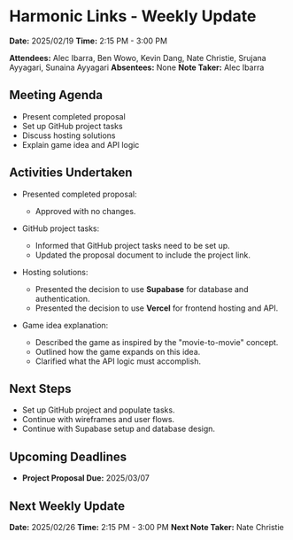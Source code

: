 # Harmonic Links - Weekly Update

**Date:** 2025/02/19
**Time:** 2:15 PM - 3:00 PM

**Attendees:** Alec Ibarra, Ben Wowo, Kevin Dang, Nate Christie, Srujana Ayyagari, Sunaina Ayyagari
**Absentees:** None
**Note Taker:** Alec Ibarra

## Meeting Agenda
- Present completed proposal
- Set up GitHub project tasks
- Discuss hosting solutions
- Explain game idea and API logic

## Activities Undertaken
- Presented completed proposal:
  - Approved with no changes.

- GitHub project tasks:
  - Informed that GitHub project tasks need to be set up.
  - Updated the proposal document to include the project link.

- Hosting solutions:
  - Presented the decision to use **Supabase** for database and authentication.
  - Presented the decision to use **Vercel** for frontend hosting and API.

- Game idea explanation:
  - Described the game as inspired by the "movie-to-movie" concept.
  - Outlined how the game expands on this idea.
  - Clarified what the API logic must accomplish.

## Next Steps
- Set up GitHub project and populate tasks.
- Continue with wireframes and user flows.
- Continue with Supabase setup and database design.

## Upcoming Deadlines
- **Project Proposal Due:** 2025/03/07

## Next Weekly Update
**Date:** 2025/02/26
**Time:** 2:15 PM - 3:00 PM
**Next Note Taker:** Nate Christie
